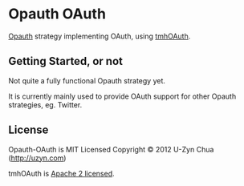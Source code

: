 Opauth OAuth
=============
[Opauth][1] strategy implementing OAuth, using [tmhOAuth](https://github.com/themattharris/tmhOAuth).

Getting Started, or not
-----------------------
Not quite a fully functional Opauth strategy yet.

It is currently mainly used to provide OAuth support for other Opauth strategies, eg. Twitter.

License
---------
Opauth-OAuth is MIT Licensed
Copyright © 2012 U-Zyn Chua (http://uzyn.com)

tmhOAuth is [Apache 2 licensed](https://github.com/themattharris/tmhOAuth/blob/master/LICENSE).

[1]: https://github.com/uzyn/opauth	"Opauth"